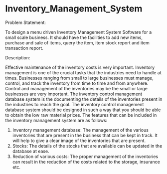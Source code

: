 # Inventory_Management_System

Problem Statement:

To design a menu driven Inventory Management System Software for a small scale business. It should have the facilities to add new items, purchase and sale of items, query the item, item stock report and item transaction report.


Description:

Effective maintenance of the inventory costs is very important. Inventory management is one of the crucial tasks that the industries need to handle at times. Businesses ranging from small to large businesses must manage, control, and track the inventory from time to time and from anywhere. Control and management of the inventories may be the small or large businesses are very important. The inventory control management database system is the documenting the details of the inventories present in the industries to reach the goal. The inventory control management database system should be designed in such a way that you should be able to obtain the low raw material prices. The features that can be included in the inventory management system are as follows:

1) Inventory management database: The management of the various inventories that are present in the business that can be kept in track. It will help to give a clear image of the inventories that are present.
2) Stocks: The details of the stocks that are available can be updated in the database at ease.
3) Reduction of various costs: The proper management of the inventories can result in the reduction of the costs related to the storage, insurance etc.
